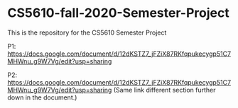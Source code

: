 # CS5610-fall-2020-Semester-Project
This is the repository for the CS5610 Semester Project

P1:
https://docs.google.com/document/d/12dKSTZ7_jFZiX87RKfqpukecygp51C7MHWnu_g9W7Vg/edit?usp=sharing

P2:
https://docs.google.com/document/d/12dKSTZ7_jFZiX87RKfqpukecygp51C7MHWnu_g9W7Vg/edit?usp=sharing
(Same link different section further down in the document.)
